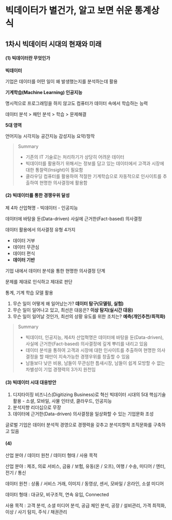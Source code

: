 # 빅데이터가 별건가, 알고 보면 쉬운 통계상식

## 1차시 빅데이터 시대의 현재와 미래

#### (1) 빅데이터란 무엇인가

**빅데이터**

기업은 데이터를 어떤 일이 왜 발생했는지를 분석하는데 활용



**기계학습(Machine Learning) 인공지능**

명시적으로 프로그래밍을 하지 않고도 컴퓨터가 데이터 속에서 학습하는 능력



데이터 분석 > 패턴 분석 > 학습 > 문제해결



**5대 영역**

언어지능 시각지능 공간지능 감성지능 요약/창작



> Summary
>
> - 기존의 IT 기술로는 처리하기가 상당히 어려운 데이터
> - 빅데이터를 활용하기 위해서는 정보를 담고 있는 데이터에서 고객과 시장에 대한 통찰력(Insight)이 필요함
> - 클라우딩 컴퓨터를 활용하여 적절한 기계학습으로 자동적으로 인사이트를 추출하여 현명한 의사결정에 활용함



#### (2) 빅데이터를 통한 경쟁우위 달성

제 4차 산업혁명 - 빅데이터 - 인공지능

데이터에 바탕을 둔(Data-driven)
사실에 근거한(Fact-based) 의사결정



데이터 활용에서 의사결정 유형 4가지

- 데이터 거부
- 데이터 무관심
- 데이터 편식
- **데이터 기반**



기업 내에서 데이터 분석을 통한 현명한 의사결정 단계

문제를 제대로 인식하고 제대로 판단



통계, 기계 학습 모델 활용

1. 무슨 일이 어떻게 왜 일어났는가? **데이터 탐구(모델링, 실험)**
2. 무슨 일이 일어나고 있고, 최선은 대응은? **이상 탐지(실시간 대응)**
3. 무슨 일이 일어날 것인가, 최선의 상황 유도를 위한 조치는? **예측(개인추천/최적화)**



> Summary
>
> - 빅데이터, 인공지능, 제4차 산업혁명은 데이터에 바탕을 둔(Data-driven), 사실에 근거한(Fact-based) 의사결정에 깊게 뿌리를 내리고 있음
> - 데이터 분석을 통하여 고객과 시장에 대한 인사이트를 추출하여 현명한 의사결정을 할 때만이 지속가능한 경쟁우위를 창출할 수 있음
> - 남들보다 낮은 비용, 남들이 무관심한 틈새시장, 남들이 쉽게 모방할 수 없는 차별성이 기업 경쟁력의 3가지 원천임



#### (3) 빅데이터 시대 대응방안

1. 디지타이징 비즈니스(Digitizing Business)로 혁신
   빅데이터 시대의 5대 핵심기술 활용 - 소셜, 모바일, 사물 인터넷, 클라우드, 인공지능
2. 분석지향 리더십으로 무장
3. 데이터에 근거한(Data-driven) 의사결정을 일상화할 수 있는 기업문화 조성

글로벌 기업은 데이터 분석적 경영으로 경쟁력을 갖추고 분석지향적 조직문화를 구축하고 있음



#### (4) 

산업 분야 / 데이터 원천 / 데이터 형태 / 사용 목적

산업 분야 : 제조, 의료 서비스, 금융 / 보험, 유동(온 / 오프), 여행 / 수송, 미디어 / 엔터, 전기 / 통신

데이터 원천 : 상품 / 서비스 거래, 이미지 / 동영상, 센서, 모바일 / 온라인, 소셜 미디어

데이터 형태 : 대규모, 비구조적, 연속 유입, Connected

사용 목적 : 고객 분석, 소셜 미디어 분석, 공급 체인 분석, 공장 / 설비관리, 가격 최적화, 이상 / 사기 탐지, 주식 / 채권관리

